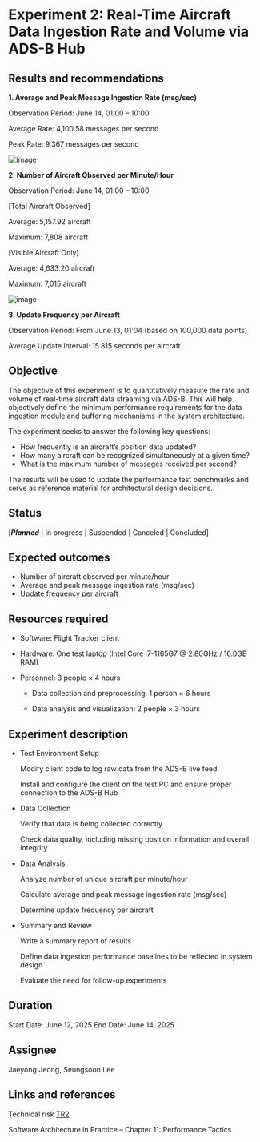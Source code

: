 # Experiment 2: Real-Time Aircraft Data Ingestion Rate and Volume via ADS-B Hub 


## Results and recommendations 
**1. Average and Peak Message Ingestion Rate (msg/sec)**

Observation Period: June 14, 01:00 – 10:00

Average Rate: 4,100.58 messages per second

Peak Rate: 9,367 messages per second

![image](https://github.com/user-attachments/assets/d80f5a90-71a4-4ba3-8c8d-73a85ca57504)

**2. Number of Aircraft Observed per Minute/Hour**

Observation Period: June 14, 01:00 – 10:00

[Total Aircraft Observed]

Average: 5,157.92 aircraft

Maximum: 7,808 aircraft

[Visible Aircraft Only]

Average: 4,633.20 aircraft

Maximum: 7,015 aircraft

![image](https://github.com/user-attachments/assets/d548447e-fe80-4adc-8d58-edf3f19ac02f)

**3. Update Frequency per Aircraft**
   
Observation Period: From June 13, 01:04 (based on 100,000 data points)

Average Update Interval: 15.815 seconds per aircraft

## Objective 
The objective of this experiment is to quantitatively measure the rate and volume of real-time aircraft data streaming via ADS-B.
This will help objectively define the minimum performance requirements for the data ingestion module and buffering mechanisms in the system architecture.

The experiment seeks to answer the following key questions:

- How frequently is an aircraft’s position data updated?
- How many aircraft can be recognized simultaneously at a given time?
- What is the maximum number of messages received per second?

 The results will be used to update the performance test benchmarks and serve as reference material for architectural design decisions.

## Status
[***Planned*** | In progress | Suspended | Canceled | Concluded]

## Expected outcomes
 - Number of aircraft observed per minute/hour
 - Average and peak message ingestion rate (msg/sec)
 - Update frequency per aircraft

## Resources required
 - Software: Flight Tracker client

 - Hardware: One test laptop (Intel Core i7-1165G7 @ 2.80GHz / 16.0GB RAM)

 - Personnel: 3 people × 4 hours
   
   - Data collection and preprocessing: 1 person × 6 hours
   
   - Data analysis and visualization: 2 people × 3 hours

## Experiment description
- Test Environment Setup

  Modify client code to log raw data from the ADS-B live feed
  
  Install and configure the client on the test PC and ensure proper connection to the ADS-B Hub
  
- Data Collection

  Verify that data is being collected correctly

  Check data quality, including missing position information and overall integrity

- Data Analysis

  Analyze number of unique aircraft per minute/hour

  Calculate average and peak message ingestion rate (msg/sec)

  Determine update frequency per aircraft

- Summary and Review

  Write a summary report of results
  
  Define data ingestion performance baselines to be reflected in system design
  
  Evaluate the need for follow-up experiments

## Duration
Start Date: June 12, 2025
End Date: June 14, 2025

## Assignee

Jaeyong Jeong, Seungsoon Lee

## Links and references
Technical risk [TR2](../architectural-drivers.md#technical-risk-assessment)

Software Architecture in Practice – Chapter 11: Performance Tactics
